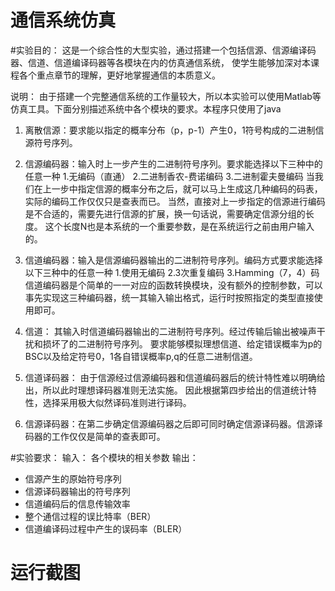 # 通信系统仿真

#实验目的：
这是一个综合性的大型实验，通过搭建一个包括信源、信源编译码器、信道、信道编译码器等各模块在内的仿真通信系统，
使学生能够加深对本课程各个重点章节的理解，更好地掌握通信的本质意义。

说明：
由于搭建一个完整通信系统的工作量较大，所以本实验可以使用Matlab等仿真工具。下面分别描述系统中各个模块的要求。本程序只使用了java
1. 离散信源：要求能以指定的概率分布（p，p-1）产生0，1符号构成的二进制信源符号序列。
2. 信源编码器：输入时上一步产生的二进制符号序列。要求能选择以下三种中的任意一种
  1.无编码（直通）
  2.二进制香农-费诺编码
  3.二进制霍夫曼编码
当我们在上一步中指定信源的概率分布之后，就可以马上生成这几种编码的码表，实际的编码工作仅仅只是查表而已。
当然，直接对上一步指定的信源进行编码是不合适的，需要先进行信源的扩展，换一句话说，需要确定信源分组的长度。
这个长度N也是本系统的一个重要参数，是在系统运行之前由用户输入的。
3. 信道编码器：输入是信源编码器输出的二进制符号序列。编码方式要求能选择以下三种中的任意一种
  1.使用无编码
  2.3次重复编码
  3.Hamming（7，4）码
信道编码器是个简单的一一对应的函数转换模块，没有额外的控制参数，可以事先实现这三种编码器，统一其输入输出格式，运行时按照指定的类型直接使用即可。
4. 信道： 其输入时信道编码器输出的二进制符号序列。经过传输后输出被噪声干扰和损坏了的二进制符号序列。
要求能够模拟理想信道、给定错误概率为p的BSC以及给定符号0，1各自错误概率p,q的任意二进制信道。
5. 信道译码器： 由于信源经过信源编码器和信道编码器后的统计特性难以明确给出，所以此时理想译码器准则无法实施。
因此根据第四步给出的信道统计特性，选择采用极大似然译码准则进行译码。

6. 信源译码器：在第二步确定信源编码器之后即可同时确定信源译码器。信源译码器的工作仅仅是简单的查表即可。

#实验要求：
输入： 各个模块的相关参数
输出：
  - 信源产生的原始符号序列
  - 信源译码器输出的符号序列
  - 信道编码后的信息传输效率
  - 整个通信过程的误比特率（BER）
  - 信道编译码过程中产生的误码率（BLER）
# 运行截图
